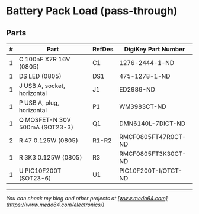 # Battery Pack Load (pass-through)

## Parts

|  # | Part                                      | RefDes  | DigiKey Part Number  |
|---:|-------------------------------------------|---------|----------------------|
|  1 | C 100nF X7R 16V (0805)                    | C1      | 1276-2444-1-ND       |
|  1 | DS LED (0805)                             | DS1     | 475-1278-1-ND        |
|  1 | J USB A, socket, horizontal               | J1      | ED2989-ND            |
|  1 | P USB A, plug, horizontal                 | P1      | WM3983CT-ND          |
|  1 | Q MOSFET-N 30V 500mA (SOT23-3)            | Q1      | DMN6140L-7DICT-ND    |
|  2 | R 47 0.125W (0805)                        | R1-R2   | RMCF0805FT47R0CT-ND  |
|  1 | R 3K3 0.125W (0805)                       | R3      | RMCF0805FT3K30CT-ND  |
|  1 | U PIC10F200T (SOT23-6)                    | U1      | PIC10F200T-I/OTCT-ND |

---

*You can check my blog and other projects at [www.medo64.com](https://www.medo64.com/electronics/)*
